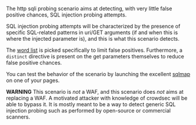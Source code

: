 The http sqli probing scenario aims at detecting, with very little false positive chances, SQL injection probing attempts.

SQL injection probing attempts will be characterized by the presence of specific SQL-related patterns in uri/GET arguments (if and when this is where the injected parameter is), and this is what this scenario detects.


The [word list](https://raw.githubusercontent.com/crowdsecurity/sec-lists/master/web/sqli_probe_patterns.txt) is picked specifically to limit false positives.
Furthermore, a `distinct` directive is present on the get parameters themselves to reduce false positive chances.

You can test the behavior of the scenario by launching the excellent [sqlmap](https://sqlmap.org) on one of your pages.

**WARNING** This scenario is _not_ a WAF, and this scenario does _not_ aims at replacing a WAF. A motivated attacker with knowledge of crowdsec will be able to bypass it. It is mostly meant to be a way to detect generic SQL injection probing such as performed by open-source or commercial scanners.

